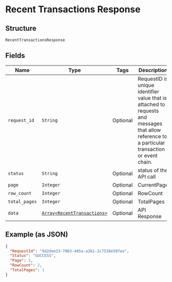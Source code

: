 
# Recent Transactions Response

## Structure

`RecentTransactionsResponse`

## Fields

| Name | Type | Tags | Description |
|  --- | --- | --- | --- |
| `request_id` | `String` | Optional | RequestID is unique identifier value that is attached to requests and messages that allow reference to a particular transaction or event chain. |
| `status` | `String` | Optional | status of the API call |
| `page` | `Integer` | Optional | CurrentPage |
| `row_count` | `Integer` | Optional | RowCount |
| `total_pages` | `Integer` | Optional | TotalPages |
| `data` | [`Array<RecentTransactions>`](../../doc/models/recent-transactions.md) | Optional | API Response |

## Example (as JSON)

```json
{
  "RequestId": "9d2dee33-7803-485a-a2b1-2c7538e597ee",
  "Status": "SUCCESS",
  "Page": 1,
  "RowCount": 2,
  "TotalPages": 1
}
```

